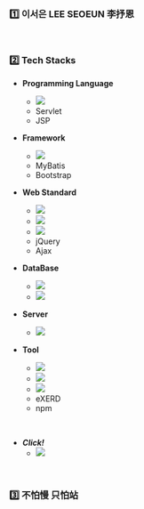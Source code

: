 ### 1️⃣ 이서은 LEE SEOEUN 李抒恩

<br>

### 2️⃣ Tech Stacks
- **Programming Language**
    - <img src="https://img.shields.io/badge/Java-007396?style=flat-square&logo=Java&logoColor=white"/>
    - Servlet
    - JSP

- **Framework**
    - <img src="https://img.shields.io/badge/Spring-6DB33F?style=flat-square&logo=Spring&logoColor=white"/>
    - MyBatis
    - Bootstrap

- **Web Standard**
    - <img src="https://img.shields.io/badge/HTML-E34F26?style=flat-square&logo=HTML5&logoColor=white"/>
    - <img src="https://img.shields.io/badge/CSS-1572B6?style=flat-square&logo=CSS3&logoColor=white"/>
    - <img src="https://img.shields.io/badge/JavaScript-F7DF1E?style=flat-square&logo=JavaScript&logoColor=black"/>
    - jQuery
    - Ajax

- **DataBase** 
    - <img src="https://img.shields.io/badge/MariaDB-003545?style=flat-square&logo=MariaDB&logoColor=white"/>
    - <img src="https://img.shields.io/badge/Microsoft SQL Server-CC2927?style=flat-square&logo=Microsoft SQL Server&logoColor=white"/>

- **Server**
    - <img src="https://img.shields.io/badge/Apache Tomcat-F8DC75?style=flat-square&logo=Apache Tomcat&logoColor=black"/>

- **Tool**
    - <img src="https://img.shields.io/badge/Eclipse IDE-2C2255?style=flat-square&logo=Eclipse IDE&logoColor=white"/>
    - <img src="https://img.shields.io/badge/Visual Studio Code-007ACC?style=flat-square&logo=Visual Studio Code&logoColor=white"/>
    - <img src="https://img.shields.io/badge/Gradle-02303A?style=flat-square&logo=Gradle&logoColor=white"/>
    - eXERD
    - npm

<br>

- ***Click!***
    - <a href="https://github.com/leeseoeun" target="_blank"><img src="https://img.shields.io/badge/GitHub-181717?style=flat-square&logo=GitHub&logoColor=white"/></a>

<br>

### 3️⃣ 不怕慢 只怕站

<!--
### Hi there 👋
-->

<!--
**leeseoeun/leeseoeun** is a ✨ _special_ ✨ repository because its `README.md` (this file) appears on your GitHub profile.

Here are some ideas to get you started:

- 🔭 I’m currently working on ...
- 🌱 I’m currently learning ...
- 👯 I’m looking to collaborate on ...
- 🤔 I’m looking for help with ...
- 💬 Ask me about ...
- 📫 How to reach me: ...
- 😄 Pronouns: ...
- ⚡ Fun fact: ...
-->
